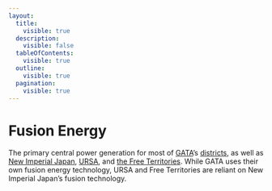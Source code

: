 ```yaml
---
layout:
  title:
    visible: true
  description:
    visible: false
  tableOfContents:
    visible: true
  outline:
    visible: true
  pagination:
    visible: true
---
```


# Fusion Energy

The primary central power generation for most of [GATA](../gata/)’s [districts](../gata/politics/districts.md), as well as [New Imperial Japan](../new-imperial-japan/), [URSA](../ursa/), and [the Free Territories](../free-territories/). While GATA uses their own fusion energy technology, URSA and Free Territories are reliant on New Imperial Japan’s fusion technology.
